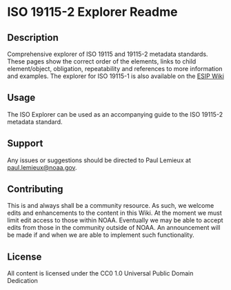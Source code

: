 # ISO 19115-2 Explorer Readme

## Description
Comprehensive explorer of ISO 19115 and 19115-2 metadata standards. These pages show the correct order of the elements, links to child element/object, obligation, repeatability and references to more information and examples. The explorer for ISO 19115-1 is also available on the [ESIP Wiki](https://wiki.esipfed.org/MD_Metadata)

## Usage
The ISO Explorer can be used as an accompanying guide to the ISO 19115-2 metadata standard. 

## Support
Any issues or suggestions should be directed to Paul Lemieux at paul.lemieux@noaa.gov.

## Contributing
This is and always shall be a community resource. As such, we welcome edits and enhancements to the content in this Wiki. At the moment we must limit edit access to those within NOAA. Eventually we may be able to accept edits from those in the community outside of NOAA. An announcement will be made if and when we are able to implement such functionality.

## License
All content is licensed under the CC0 1.0 Universal Public Domain Dedication
